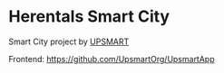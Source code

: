 # Herentals Smart City
Smart City project by [UPSMART](http://upsmart.seppealaerts.be)

Frontend: https://github.com/UpsmartOrg/UpsmartApp
